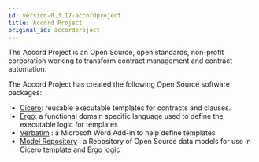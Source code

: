 ```yaml
---
id: version-0.3.17-accordproject
title: Accord Project
original_id: accordproject
---
```


The Accord Project is an Open Source, open standards, non-profit corporation working to transform contract management and contract automation.

The Accord Project has created the following Open Source software packages:
- [Cicero](cicero.md): reusable executable templates for contracts and clauses. 
- [Ergo](ergo.md): a functional domain specific language used to define the executable logic for templates
- [Verbatim](verbatim.md) : a Microsoft Word Add-in to help define templates
- [Model Repository](model-repository.md) : a Repository of Open Source data models for use in Cicero template and Ergo logic